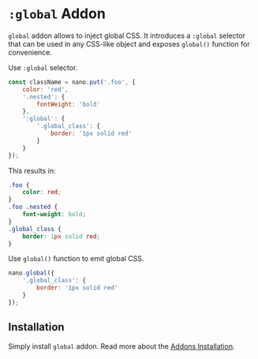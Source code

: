 # `:global` Addon

`global` addon allows to inject global CSS. It introduces a `:global` selector that can be
used in any CSS-like object and exposes `global()` function for convenience.

Use `:global` selector.

```js
const className = nano.put('.foo', {
    color: 'red',
    '.nested': {
        fontWeight: 'bold'
    },
    ':global': {
        '.global_class': {
            border: '1px solid red'
        }
    }
});
```

This results in:

```css
.foo {
    color: red;
}
.foo .nested {
    font-weight: bold;
}
.global_class {
    border: 1px solid red;
}
```

Use `global()` function to emit global CSS.

```js
nano.global({
    '.global_class': {
        border: '1px solid red'
    }
});
```


## Installation

Simply install `global` addon. Read more about the [Addons Installation](./Addons.md#addon-installation).
